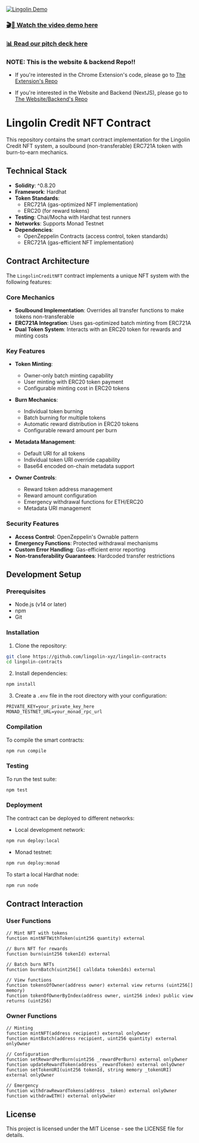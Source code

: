 [![Lingolin Demo](https://lingolin.xyz/thumbnail.png)](https://lingolin.xyz/videos/final-demo.mp4)

### [🎬🍿 Watch the video demo here](https://lingolin.xyz/videos/final-demo.mp4)

### [📊 Read our pitch deck here](https://lingolin.xyz/lingolin-deck.pdf)

### NOTE: This is the website & backend Repo!!

- If you're interested in the Chrome Extension's code, please go to
  [The Extension's Repo](https://github.com/lingolin-xyz/lingolin-extension)

- If you're interested in the Website and Backend (NextJS), please go to
  [The Website/Backend's Repo](https://github.com/lingolin-xyz/lingolin-xyx)

# Lingolin Credit NFT Contract

This repository contains the smart contract implementation for the Lingolin
Credit NFT system, a soulbound (non-transferable) ERC721A token with
burn-to-earn mechanics.

## Technical Stack

- **Solidity**: ^0.8.20
- **Framework**: Hardhat
- **Token Standards**:
  - ERC721A (gas-optimized NFT implementation)
  - ERC20 (for reward tokens)
- **Testing**: Chai/Mocha with Hardhat test runners
- **Networks**: Supports Monad Testnet
- **Dependencies**:
  - OpenZeppelin Contracts (access control, token standards)
  - ERC721A (gas-efficient NFT implementation)

## Contract Architecture

The `LingolinCreditNFT` contract implements a unique NFT system with the
following features:

### Core Mechanics

- **Soulbound Implementation**: Overrides all transfer functions to make tokens
  non-transferable
- **ERC721A Integration**: Uses gas-optimized batch minting from ERC721A
- **Dual Token System**: Interacts with an ERC20 token for rewards and minting
  costs

### Key Features

- **Token Minting**:
  - Owner-only batch minting capability
  - User minting with ERC20 token payment
  - Configurable minting cost in ERC20 tokens
- **Burn Mechanics**:

  - Individual token burning
  - Batch burning for multiple tokens
  - Automatic reward distribution in ERC20 tokens
  - Configurable reward amount per burn

- **Metadata Management**:

  - Default URI for all tokens
  - Individual token URI override capability
  - Base64 encoded on-chain metadata support

- **Owner Controls**:
  - Reward token address management
  - Reward amount configuration
  - Emergency withdrawal functions for ETH/ERC20
  - Metadata URI management

### Security Features

- **Access Control**: OpenZeppelin's Ownable pattern
- **Emergency Functions**: Protected withdrawal mechanisms
- **Custom Error Handling**: Gas-efficient error reporting
- **Non-transferability Guarantees**: Hardcoded transfer restrictions

## Development Setup

### Prerequisites

- Node.js (v14 or later)
- npm
- Git

### Installation

1. Clone the repository:

```bash
git clone https://github.com/lingolin-xyz/lingolin-contracts
cd lingolin-contracts
```

2. Install dependencies:

```bash
npm install
```

3. Create a `.env` file in the root directory with your configuration:

```env
PRIVATE_KEY=your_private_key_here
MONAD_TESTNET_URL=your_monad_rpc_url
```

### Compilation

To compile the smart contracts:

```bash
npm run compile
```

### Testing

To run the test suite:

```bash
npm test
```

### Deployment

The contract can be deployed to different networks:

- Local development network:

```bash
npm run deploy:local
```

- Monad testnet:

```bash
npm run deploy:monad
```

To start a local Hardhat node:

```bash
npm run node
```

## Contract Interaction

### User Functions

```solidity
// Mint NFT with tokens
function mintNFTWithToken(uint256 quantity) external

// Burn NFT for rewards
function burn(uint256 tokenId) external

// Batch burn NFTs
function burnBatch(uint256[] calldata tokenIds) external

// View functions
function tokensOfOwner(address owner) external view returns (uint256[] memory)
function tokenOfOwnerByIndex(address owner, uint256 index) public view returns (uint256)
```

### Owner Functions

```solidity
// Minting
function mintNFT(address recipient) external onlyOwner
function mintBatch(address recipient, uint256 quantity) external onlyOwner

// Configuration
function setRewardPerBurn(uint256 _rewardPerBurn) external onlyOwner
function updateRewardToken(address _rewardToken) external onlyOwner
function setTokenURI(uint256 tokenId, string memory _tokenURI) external onlyOwner

// Emergency
function withdrawRewardTokens(address _token) external onlyOwner
function withdrawETH() external onlyOwner
```

## License

This project is licensed under the MIT License - see the LICENSE file for
details.
